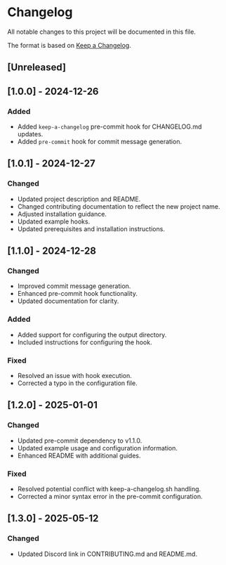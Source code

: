 # Changelog

All notable changes to this project will be documented in this file.

The format is based on [Keep a Changelog](https://keepachangelog.com/en/1.0.0/).

## [Unreleased]


## [1.0.0] - 2024-12-26

### Added
- Added `keep-a-changelog` pre-commit hook for CHANGELOG.md updates.
- Added `pre-commit` hook for commit message generation.


## [1.0.1] - 2024-12-27

### Changed
- Updated project description and README.
- Changed contributing documentation to reflect the new project name.
- Adjusted installation guidance.
- Updated example hooks.
- Updated prerequisites and installation instructions.


## [1.1.0] - 2024-12-28

### Changed
- Improved commit message generation.
- Enhanced pre-commit hook functionality.
- Updated documentation for clarity.

### Added
- Added support for configuring the output directory.
- Included instructions for configuring the hook.

### Fixed
- Resolved an issue with hook execution.
- Corrected a typo in the configuration file.


## [1.2.0] - 2025-01-01

### Changed
- Updated pre-commit dependency to v1.1.0.
- Updated example usage and configuration information.
- Enhanced README with additional guides.

### Fixed
- Resolved potential conflict with keep-a-changelog.sh handling.
- Corrected a minor syntax error in the pre-commit configuration.


## [1.3.0] - 2025-05-12

### Changed
- Updated Discord link in CONTRIBUTING.md and README.md.
